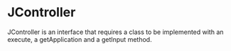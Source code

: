 JController
===========

JController is an interface that requires a class to be implemented with
an execute, a getApplication and a getInput method.
